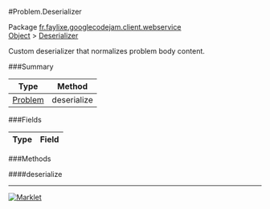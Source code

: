 #Problem.Deserializer

Package [fr.faylixe.googlecodejam.client.webservice](../)<br>
[Object](../../../../java/langObject.md) > [Deserializer](Deserializer.md)

Custom deserializer that normalizes problem body content.

###Summary


| Type | Method |
| --- | --- |
| [Problem](Problem.md) | deserialize |

###Fields


| Type | Field |
| --- | --- |

###Methods

####deserialize


---
[![Marklet](https://img.shields.io/badge/Generated%20by-Marklet-green.svg)](https://github.com/Faylixe/marklet)